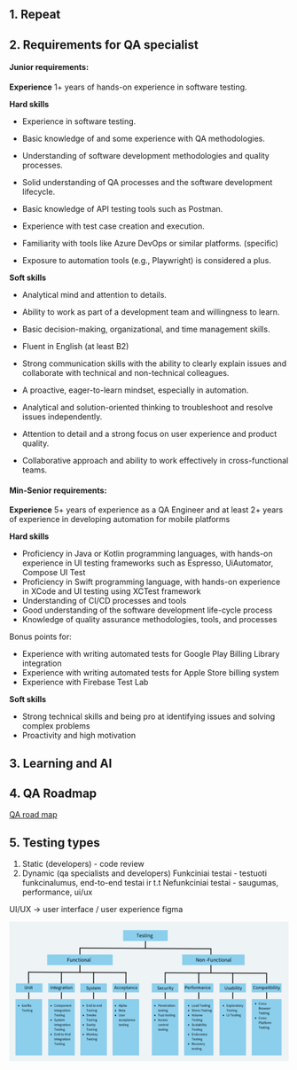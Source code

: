 
## 1. Repeat
## 2. Requirements for QA specialist

#### Junior requirements:  

**Experience**
1+ years of hands-on experience in software testing.

**Hard skills**
* Experience in software testing.
* Basic knowledge of and some experience with QA methodologies. 
* Understanding of software development methodologies and quality processes.

* Solid understanding of QA processes and the software development lifecycle.
* Basic knowledge of API testing tools such as Postman.
* Experience with test case creation and execution.
* Familiarity with tools like Azure DevOps or similar platforms. (specific)
* Exposure to automation tools (e.g., Playwright) is considered a plus.

**Soft skills**
* Analytical mind and attention to details.
* Ability to work as part of a development team and willingness to learn.
* Basic decision-making, organizational, and time management skills. 
* Fluent in English (at least B2)
  
* Strong communication skills with the ability to clearly explain issues and collaborate with technical and non-technical colleagues.
* A proactive, eager-to-learn mindset, especially in automation.
* Analytical and solution-oriented thinking to troubleshoot and resolve issues independently.
* Attention to detail and a strong focus on user experience and product quality.
* Collaborative approach and ability to work effectively in cross-functional teams.


#### Min-Senior requirements: 

**Experience**
5+ years of experience as a QA Engineer and at least 2+ years of experience in developing automation for mobile platforms

**Hard skills**
* Proficiency in Java or Kotlin programming languages, with hands-on experience in UI testing frameworks such as Espresso, UiAutomator, Compose UI Test
* Proficiency in Swift programming language, with hands-on experience in XCode and UI testing using XCTest framework
* Understanding of CI/CD processes and tools
* Good understanding of the software development life-cycle process
* Knowledge of quality assurance methodologies, tools, and processes


Bonus points for:
* Experience with writing automated tests for Google Play Billing Library integration
* Experience with writing automated tests for Apple Store billing system
* Experience with Firebase Test Lab

**Soft skills**
* Strong technical skills and being pro at identifying issues and solving complex problems
* Proactivity and high motivation


## 3. Learning and AI
## 4. QA Roadmap
[QA road map](https://roadmap.sh/qa)

## 5. Testing types

1. Static (developers) - code review
2. Dynamic (qa specialists and developers) 
    Funkciniai testai - testuoti funkcinalumus, end-to-end testai ir t.t
    Nefunkciniai testai - saugumas, performance, ui/ux

UI/UX -> user interface / user experience 
figma

![](/pictures/testing_types.png)
